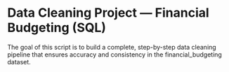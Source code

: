 # Data Cleaning Project — Financial Budgeting (SQL)

The goal of this script is to build a complete, step-by-step data cleaning pipeline that ensures accuracy and consistency in the financial_budgeting dataset.

